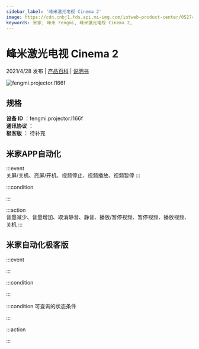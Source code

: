```yaml
---
sidebar_label: '峰米激光电视 Cinema 2'
image: https://cdn.cnbj1.fds.api.mi-img.com/iotweb-product-center/05274e96561b19ada3ab8209ee33762d_168-168.png?GalaxyAccessKeyId=AKVGLQWBOVIRQ3XLEW&Expires=9223372036854775807&Signature=VC46P8Gv+SmN0vWnoDG8Tn8nwqA=
keywords: 米家, 峰米 Fengmi, 峰米激光电视 Cinema 2, 
---
```

# 峰米激光电视 Cinema 2

2021/4/28 发布 | [产品百科](https://home.mi.com/webapp/content/baike/product/index.html?model=fengmi.projector.l166f/) | [说明书](https://home.mi.com/views/introduction.html?model=fengmi.projector.l166f&region=cn)

![fengmi.projector.l166f](https://cdn.cnbj1.fds.api.mi-img.com/iotweb-product-center/05274e96561b19ada3ab8209ee33762d_168-168.png?GalaxyAccessKeyId=AKVGLQWBOVIRQ3XLEW&Expires=9223372036854775807&Signature=VC46P8Gv+SmN0vWnoDG8Tn8nwqA=)

## 规格  
> 
**设备 ID** ：fengmi.projector.l166f  
**通讯协议** ：  
**极客版**  ： 待补充 


## 米家APP自动化  

:::event  
关屏/关机、亮屏/开机、视频停止、视频播放、视频暂停
:::

:::condition  

:::

:::action   
音量减少、音量增加、取消静音、静音、播放/暂停视频、暂停视频、播放视频、关机
:::

## 米家自动化极客版  

:::event  

:::

:::condition  

:::

:::condition 可查询的状态条件  

:::

:::action  

:::

        
